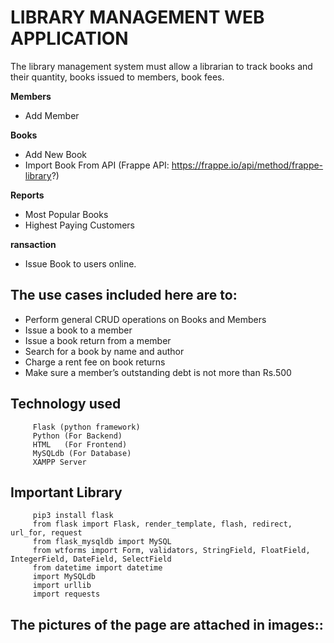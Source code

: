 # LIBRARY MANAGEMENT WEB APPLICATION 

The library management system must allow a librarian to track books and their quantity, books issued to members, book fees.
 
  **Members**
   * Add Member
    
  **Books**
   * Add New Book
   * Import Book From API    (Frappe API: https://frappe.io/api/method/frappe-library?)
     
  **Reports**
   * Most Popular Books
   * Highest Paying Customers
   
  **ransaction**
   * Issue Book to users online.
   
   
## The use cases included here are to:

* Perform general CRUD operations on Books and Members
* Issue a book to a member
* Issue a book return from a member
* Search for a book by name and author
* Charge a rent fee on book returns
* Make sure a member’s outstanding debt is not more than Rs.500

## Technology used

         Flask (python framework)
         Python (For Backend)
         HTML   (For Frontend)
         MySQLdb (For Database)
         XAMPP Server 
         
## Important Library
         
         pip3 install flask
         from flask import Flask, render_template, flash, redirect, url_for, request
         from flask_mysqldb import MySQL
         from wtforms import Form, validators, StringField, FloatField, IntegerField, DateField, SelectField
         from datetime import datetime
         import MySQLdb
         import urllib
         import requests
         
 ## The pictures of the page are attached in images::
 
 
         
